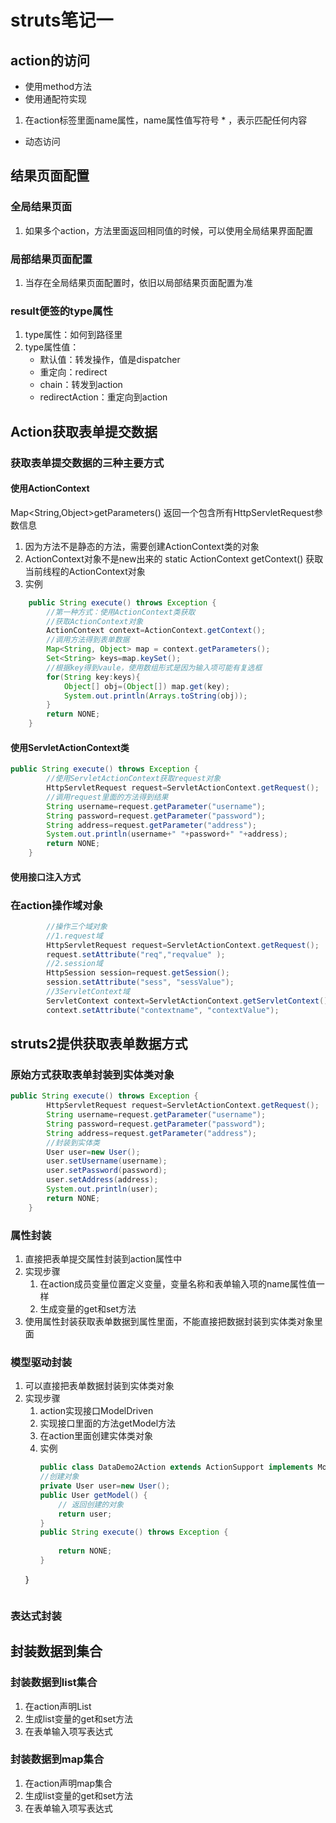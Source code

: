 # struts笔记一
## action的访问
- 使用method方法
- 使用通配符实现
1. 在action标签里面name属性，name属性值写符号 * ，表示匹配任何内容
- 动态访问
## 结果页面配置
### 全局结果页面
1. 如果多个action，方法里面返回相同值的时候，可以使用全局结果界面配置
### 局部结果页面配置
1. 当存在全局结果页面配置时，依旧以局部结果页面配置为准
### result便签的type属性
1. type属性：如何到路径里
2. type属性值：
    - 默认值：转发操作，值是dispatcher
    - 重定向：redirect
    - chain：转发到action
    - redirectAction：重定向到action
## Action获取表单提交数据
### 获取表单提交数据的三种主要方式
#### 使用ActionContext
Map<String,Object>getParameters() 返回一个包含所有HttpServletRequest参数信息
1. 因为方法不是静态的方法，需要创建ActionContext类的对象
2. ActionContext对象不是new出来的 static ActionContext getContext() 获取当前线程的ActionContext对象
3. 实例
```java
	public String execute() throws Exception {
		//第一种方式：使用ActionContext类获取
		//获取ActionContext对象
		ActionContext context=ActionContext.getContext();
		//调用方法得到表单数据
		Map<String, Object> map = context.getParameters();
		Set<String> keys=map.keySet();
		//根据key得到vaule，使用数组形式是因为输入项可能有复选框
		for(String key:keys){
			Object[] obj=(Object[]) map.get(key);
			System.out.println(Arrays.toString(obj));
		}
		return NONE;
	}
```
#### 使用ServletActionContext类
```java
public String execute() throws Exception {
		//使用ServletActionContext获取request对象
		HttpServletRequest request=ServletActionContext.getRequest();
		//调用request里面的方法得到结果
		String username=request.getParameter("username");
		String password=request.getParameter("password");
		String address=request.getParameter("address");
		System.out.println(username+" "+password+" "+address);
		return NONE;
	}
```
#### 使用接口注入方式
### 在action操作域对象
```java
        //操作三个域对象
		//1.request域
		HttpServletRequest request=ServletActionContext.getRequest();
		request.setAttribute("req","reqvalue" );
		//2.session域
		HttpSession session=request.getSession();
		session.setAttribute("sess", "sessValue");
		//3ServletContext域
		ServletContext context=ServletActionContext.getServletContext();
		context.setAttribute("contextname", "contextValue");
```
## struts2提供获取表单数据方式
### 原始方式获取表单封装到实体类对象
```java
public String execute() throws Exception {
		HttpServletRequest request=ServletActionContext.getRequest();
		String username=request.getParameter("username");
		String password=request.getParameter("password");
		String address=request.getParameter("address");
		//封装到实体类
		User user=new User();
		user.setUsername(username);
		user.setPassword(password);
		user.setAddress(address);
		System.out.println(user);
		return NONE;
	}
```
### 属性封装
1. 直接把表单提交属性封装到action属性中
2. 实现步骤
    1. 在action成员变量位置定义变量，变量名称和表单输入项的name属性值一样
    2. 生成变量的get和set方法
3. 使用属性封装获取表单数据到属性里面，不能直接把数据封装到实体类对象里面
### 模型驱动封装
1. 可以直接把表单数据封装到实体类对象
2. 实现步骤
    1. action实现接口ModelDriven
    2. 实现接口里面的方法getModel方法
    3. 在action里面创建实体类对象
    4. 实例
        ```java
        public class DataDemo2Action extends ActionSupport implements ModelDriven<User>{
        //创建对象
        private User user=new User();
        public User getModel() {
            // 返回创建的对象
            return user;
        }
        public String execute() throws Exception {
            
            return NONE;
        }
    }
    ```
### 表达式封装
## 封装数据到集合
### 封装数据到list集合
1. 在action声明List
2. 生成list变量的get和set方法
3. 在表单输入项写表达式
### 封装数据到map集合
1. 在action声明map集合
2. 生成list变量的get和set方法
3. 在表单输入项写表达式
